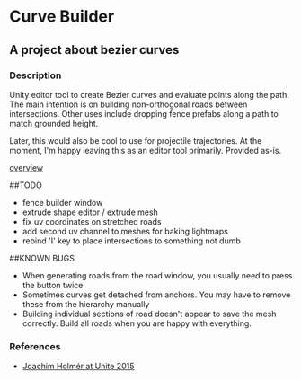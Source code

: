 # Curve Builder
## A project about bezier curves

### Description
Unity editor tool to create Bezier curves and evaluate points along the path. The main intention is on building non-orthogonal roads between intersections. Other uses include dropping fence prefabs along a path to match grounded height.

Later, this would also be cool to use for projectile trajectories. At the moment, I'm happy leaving this as an editor tool primarily. Provided as-is.

[overview](imgs/overview.png "Overview")


##TODO
* fence builder window
* extrude shape editor / extrude mesh
* fix uv coordinates on stretched roads
* add second uv channel to meshes for baking lightmaps
* rebind 'I' key to place intersections to something not dumb

##KNOWN BUGS
* When generating roads from the road window, you usually need to press the button twice
* Sometimes curves get detached from anchors. You may have to remove these from the hierarchy manually
* Building individual sections of road doesn't appear to save the mesh correctly. Build all roads when you are happy with everything.


### References
* [Joachim Holmér at Unite 2015](https://www.youtube.com/watch?v=o9RK6O2kOKo)
